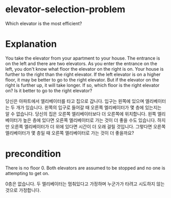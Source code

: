 # elevator-selection-problem
Which elevator is the most efficient?

# Explanation

You take the elevator from your apartment to your house. The entrance is on the left and there are two elevators. As you enter the entrance on the left, you don't know what floor the elevator on the right is on. Your house is further to the right than the right elevator. If the left elevator is on a higher floor, it may be better to go to the right elevator. But if the elevator on the right is further up, it will take longer. If so, which floor is the right elevator on? Is it better to go to the right elevator?

당신은 아파트에서 엘리베이터를 타고 집으로 갑니다. 입구는 왼쪽에 있으며 엘리베이터는 두 개가 있습니다. 왼쪽의 입구로 들어갈 때 오른쪽 엘리베이터가 몇 층에 있는지는 알 수 없습니다. 당신의 집은 오른쪽 엘리베이터보다 더 오른쪽에 위치합니다. 왼쪽 엘리베이터가 높은 층에 있다면 오른쪽 엘리베이터로 가는 것이 더 좋을 수도 있습니다. 하지만 오른쪽 엘리베이터가 더 위에 있다면 시간이 더 오래 걸릴 것입니다. 그렇다면 오른쪽 엘리베이터가 몇 층일 때 오른쪽 엘리베이터로 가는 것이 더 좋을까요?

# precondition

There is no floor 0. Both elevators are assumed to be stopped and no one is attempting to get on.

0층은 없습니다. 두 엘리베이터는 멈춰있다고 가정하며 누군가가 타려고 시도하지 않는 것으로 가정합니다.
